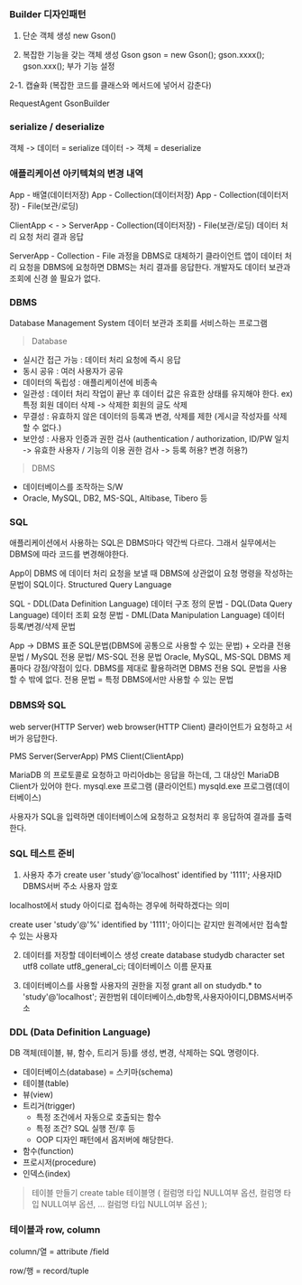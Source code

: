 ### Builder 디자인패턴

1. 단순 객체 생성
new Gson()

2. 복잡한 기능을 갖는 객체 생성
Gson gson = new Gson();
gson.xxxx();
gson.xxx();
부가 기능 설정

2-1. 캡슐화 (복잡한 코드를 클래스와 메서드에 넣어서 감춘다)

RequestAgent
GsonBuilder


### serialize / deserialize

객체 -> 데이터 = serialize
데이터 -> 객체 = deserialize

### 애플리케이션 아키텍쳐의 변경 내역

App - 배열(데이터저장)
App - Collection(데이터저장)
App - Collection(데이터저장) - File(보관/로딩)

ClientApp < - > ServerApp - Collection(데이터저장) - File(보관/로딩)
데이터 처리 요청
처리 결과 응답

ServerApp - Collection - File 과정을 DBMS로 대체하기
클라이언트 앱이 데이터 처리 요청을 DBMS에 요청하면 DBMS는 처리 결과를 응답한다.
개발자도 데이터 보관과 조회에 신경 쓸 필요가 없다.

### DBMS

Database Management System
데이터 보관과 조회를 서비스하는 프로그램

> Database
- 실시간 접근 가능 : 데이터 처리 요청에 즉시 응답
- 동시 공유 : 여러 사용자가 공유
- 데이터의 독립성 : 애플리케이션에 비종속
- 일관성 : 데이터 처리 작업이 끝난 후 데이터 값은 유효한 상태를 유지해야 한다.
ex) 특정 회원 데이터 삭제 -> 삭제한 회원의 글도 삭제
- 무결성 : 유효하지 않은 데이터의 등록과 변경, 삭제를 제한 (게시글 작성자를 삭제할 수 없다.)
- 보안성 : 사용자 인증과 권한 검사 (authentication / authorization, ID/PW 일치 -> 유효한 사용자 / 기능의 이용 권한 검사 -> 등록 허용? 변경 허용?) 

> DBMS
- 데이터베이스를 조작하는 S/W
- Oracle, MySQL, DB2, MS-SQL, Altibase, Tibero 등

### SQL

애플리케이션에서 사용하는 SQL은 DBMS마다 약간씩 다르다. 그래서 실무에서는 DBMS에 따라 코드를 변경해야한다.

App이 DBMS 에 데이터 처리 요청을 보낼 때 DBMS에 상관없이 요청 명령을 작성하는 문법이 SQL이다.
Structured Query Language

SQL - DDL(Data Definition Language) 데이터 구조 정의 문법
    - DQL(Data Query Language) 데이터 조회 요청 문법
    - DML(Data Manipulation Language) 데이터 등록/변경/삭제 문법

App -> DBMS 표준 SQL문법(DBMS에 공통으로 사용할 수 있는 문법) + 오라클 전용 문법 / MySQL 전용 문법/ MS-SQL 전용 문법
Oracle, MySQL, MS-SQL
DBMS 제품마다 강점/약점이 있다. DBMS를 제대로 활용하려면 DBMS 전용 SQL 문법을 사용할 수 밖에 없다.
전용 문법 = 특정 DBMS에서만 사용할 수 있는 문법


### DBMS와 SQL

web server(HTTP Server)          web browser(HTTP Client)
클라이언트가 요청하고 서버가 응답한다.

PMS Server(ServerApp)
PMS Client(ClientApp)

MariaDB 의 프로토콜로 요청하고 마리아db는 응답을 하는데, 그 대상인 MariaDB Client가 있어야 한다.
mysql.exe 프로그램 (클라이언트)
mysqld.exe 프로그램(데이터베이스)

사용자가 SQL을 입력하면 데이터베이스에 요청하고 요청처리 후 응답하여 결과를 출력한다.

### SQL 테스트 준비

1. 사용자 추가 create user 'study'@'localhost' identified by '1111';
                            사용자ID    DBMS서버 주소               사용자 암호

localhost에서 study 아이디로 접속하는 경우에 허락하겠다는 의미

create user 'study'@'%' identified by '1111';
아이디는 같지만 원격에서만 접속할 수 있는 사용자

2. 데이터를 저장할 데이터베이스 생성 
create database studydb character set utf8 collate utf8_general_ci;
                데이터베이스 이름       문자표

3. 데이터베이스를 사용할 사용자의 권한을 지정
grant all on studydb.* to 'study'@'localhost';
    권한범위    데이터베이스,db항목,사용자아이디,DBMS서버주소

### DDL (Data Definition Language)
DB 객체(테이블, 뷰, 함수, 트리거 등)를 생성, 변경, 삭제하는 SQL 명령이다.

- 데이터베이스(database) = 스키마(schema)
- 테이블(table)
- 뷰(view)
- 트리거(trigger)
  - 특정 조건에서 자동으로 호출되는 함수
  - 특정 조건? SQL 실행 전/후 등
  - OOP 디자인 패턴에서 옵저버에 해당한다.
- 함수(function)
- 프로시저(procedure)
- 인덱스(index)

> 테이블 만들기
create table 테이블명 (
  컬럼명 타입 NULL여부 옵션,
  컬럼명 타입 NULL여부 옵션,
  ...
  컬럼명 타입 NULL여부 옵션
  );

### 테이블과 row, column

column/열 = attribute /field

row/행 = record/tuple


